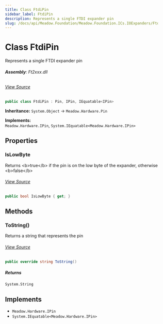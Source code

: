 ```yaml
---
title: Class FtdiPin
sidebar_label: FtdiPin
description: Represents a single FTDI expander pin
slug: /docs/api/Meadow.Foundation/Meadow.Foundation.ICs.IOExpanders/FtdiPin
---
```

# Class FtdiPin
Represents a single FTDI expander pin

###### **Assembly**: Ft2xxx.dll
###### [View Source](https://github.com/WildernessLabs/Meadow.Foundation.git/blob/develop/Source/Meadow.Foundation.Peripherals/ICs.IOExpanders.Ftxxxx/Driver/FtdiPin.cs#L9)
```csharp title="Declaration"
public class FtdiPin : Pin, IPin, IEquatable<IPin>
```
**Inheritance:** `System.Object` -> `Meadow.Hardware.Pin`

**Implements:**  
`Meadow.Hardware.IPin`, `System.IEquatable<Meadow.Hardware.IPin>`

## Properties
### IsLowByte
Returns &lt;b&gt;true&lt;/b&gt; if the pin is on the low byte of the expander, otherwise &lt;b&gt;false&lt;/b&gt;
###### [View Source](https://github.com/WildernessLabs/Meadow.Foundation.git/blob/develop/Source/Meadow.Foundation.Peripherals/ICs.IOExpanders.Ftxxxx/Driver/FtdiPin.cs#L14)
```csharp title="Declaration"
public bool IsLowByte { get; }
```
## Methods
### ToString()
Returns a string that represents the pin
###### [View Source](https://github.com/WildernessLabs/Meadow.Foundation.git/blob/develop/Source/Meadow.Foundation.Peripherals/ICs.IOExpanders.Ftxxxx/Driver/FtdiPin.cs#L23)
```csharp title="Declaration"
public override string ToString()
```

##### Returns

`System.String`

## Implements

* `Meadow.Hardware.IPin`
* `System.IEquatable<Meadow.Hardware.IPin>`
